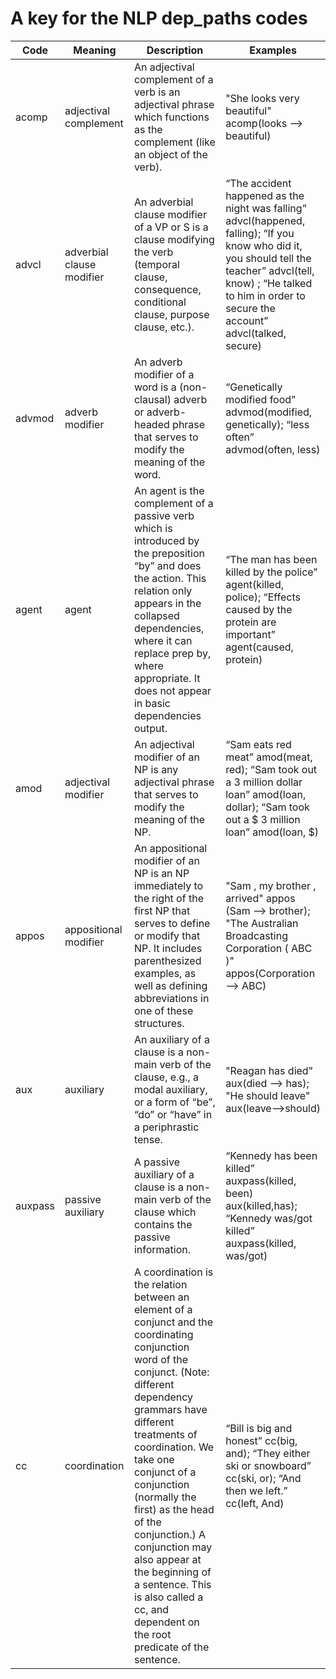 # A key for the NLP dep_paths codes

Code | Meaning | Description | Examples
-------|--------|------|-----
acomp | adjectival complement | An adjectival complement of a verb is an adjectival phrase which functions as the complement (like an object of the verb). | "She looks very beautiful" acomp(looks --> beautiful)
advcl | adverbial clause modifier | An adverbial clause modifier of a VP or S is a clause modifying the verb (temporal clause, consequence, conditional clause, purpose clause, etc.). | “The accident happened as the night was falling” advcl(happened, falling); “If you know who did it, you should tell the teacher” advcl(tell, know) ; “He talked to him in order to secure the account” advcl(talked, secure)
advmod | adverb modifier | An adverb modifier of a word is a (non-clausal) adverb or adverb-headed phrase that serves to modify the meaning of the word. | “Genetically modified food” advmod(modified, genetically); “less often” advmod(often, less)
agent | agent | An agent is the complement of a passive verb which is introduced by the preposition “by” and does the action. This relation only appears in the collapsed dependencies, where it can replace prep by, where appropriate. It does not appear in basic dependencies output. | “The man has been killed by the police” agent(killed, police); “Effects caused by the protein are important” agent(caused, protein)
amod | adjectival modifier | An adjectival modifier of an NP is any adjectival phrase that serves to modify the meaning of the NP. | “Sam eats red meat” amod(meat, red); “Sam took out a 3 million dollar loan” amod(loan, dollar); “Sam took out a $ 3 million loan” amod(loan, $)
appos | appositional modifier | An appositional modifier of an NP is an NP immediately to the right of the first NP that serves to define or modify that NP. It includes parenthesized examples, as well as defining abbreviations in one of these structures. | "Sam , my brother , arrived" appos (Sam --> brother); "The Australian Broadcasting Corporation ( ABC )" appos(Corporation --> ABC)
aux | auxiliary | An auxiliary of a clause is a non-main verb of the clause, e.g., a modal auxiliary, or a form of “be”, “do” or “have” in a periphrastic tense. | "Reagan has died" aux(died --> has); "He should leave" aux(leave-->should)
auxpass | passive auxiliary | A passive auxiliary of a clause is a non-main verb of the clause which contains the passive information. | “Kennedy has been killed” auxpass(killed, been) aux(killed,has); “Kennedy was/got killed” auxpass(killed, was/got)
cc | coordination | A coordination is the relation between an element of a conjunct and the coordinating conjunction word of the conjunct. (Note: different dependency grammars have different treatments of coordination. We take one conjunct of a conjunction (normally the first) as the head of the conjunction.) A conjunction may also appear at the beginning of a sentence. This is also called a cc, and dependent on the root predicate of the sentence. | “Bill is big and honest” cc(big, and); “They either ski or snowboard” cc(ski, or); “And then we left.” cc(left, And)
